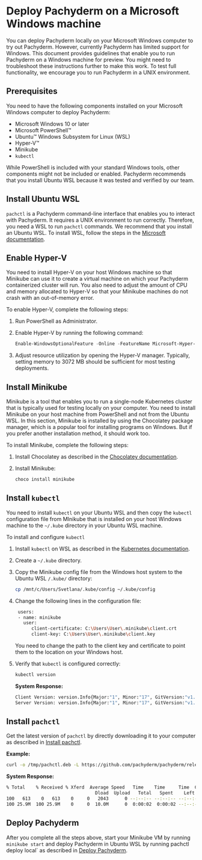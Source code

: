 # Deploy Pachyderm on a Microsoft Windows machine

You can deploy Pachyderm locally on your Microsoft Windows computer to
try out Pachyderm. However, currently Pachyderm has limited support for
Windows. This document provides guidelines that enable you to run Pachyderm
on a Windows machine for preview. You might need to troubleshoot these
instructions further to make this work. To test full functionality, we
encourage you to run Pachyderm in a UNIX environment.

## Prerequisites

You need to have the following components installed on your Microsoft Windows
computer to deploy Pachyderm:

* Microsoft Windows 10 or later
* Microsoft PowerShell™
* Ubuntu™ Windows Subsystem for Linux (WSL)
* Hyper-V™
* Minikube
* `kubectl`

While PowerShell is included with your standard Windows tools, other components
might not be included or enabled. Pachyderm recommends that you install Ubuntu
WSL because it was tested and verified by our team.

## Install Ubuntu WSL

`pachctl` is a Pachyderm command-line interface that enables you to interact
with Pachyderm. It requires a UNIX environment to run correctly. Therefore,
you need a WSL to run `pachctl` commands. We recommend that you install an
Ubuntu WSL. To install WSL, follow the steps in the
[Microsoft documentation](https://docs.microsoft.com/en-us/windows/wsl/install-win10).

## Enable Hyper-V

You need to install Hyper-V on your host Windows machine so that Minikube can
use it to create a virtual machine on which your Pachyderm containerized cluster
will run. You also need to adjust the amount of CPU and memory allocated to
Hyper-V so that your Minikube machines do not crash with an out-of-memory error.

To enable Hyper-V, complete the following steps:

1. Run PowerShell as Administrator.
1. Enable Hyper-V by running the following command:

   ```powershell
   Enable-WindowsOptionalFeature -Online -FeatureName Microsoft-Hyper-V -All
   ```

1. Adjust resource utilization by opening the Hyper-V manager. Typically,
setting memory to 3072 MB should be sufficient for most testing deployments.

## Install Minikube

Minikube is a tool that enables you to run a single-node Kubernetes cluster that
is typically used for testing locally on your computer.
You need to install Minikube on your host machine from PowerShell and not from
the Ubuntu WSL. In this section, Minikube is installed by using the Chocolatey
package manager, which is a popular tool for installing programs on Windows. But if
you prefer another installation method, it should work too.

To install Minikube, complete the following steps:

1. Install Chocolatey as described in the [Chocolatey documentation](https://chocolatey.org/docs/installation).
1. Install Minikube:

   ```bash
   choco install minikube
   ```

## Install `kubectl`

You need to install `kubectl` on your Ubuntu WSL and then copy the `kubectl`
configuration file from MInikube that is installed on your host Windows
machine to the `~/.kube` directory in your Ubuntu WSL machine.

To install and configure `kubectl`

1. Install `kubectl` on WSL as described in the
[Kubernetes documentation](https://kubernetes.io/docs/tasks/tools/install-kubectl/).
1. Create a `~/.kube` directory.
1. Copy the Minikube config file from the Windows host system to the Ubuntu
WSL `/.kube/` directory:

   ```bash
   cp /mnt/c/Users/Svetlana/.kube/config ~/.kube/config
   ```

1. Change the following lines in the configuration file:

   ```bash hl_lines="3 4 5"
    users:
    - name: minikube
      user:
         client-certificate: C:\Users\User\.minikube\client.crt
         client-key: C:\Users\User\.minikube\client.key
   ```

   You need to change the path to the client key and certificate
   to point them to the location on your Windows host.

1. Verify that `kubectl` is configured correctly:

   ```bash
   kubectl version
   ```

   **System Response:**

   ```bash
   Client Version: version.Info{Major:"1", Minor:"17", GitVersion:"v1.17.0", GitCommit:"70132b0f130acc0bed193d9ba59dd186f0e634cf", GitTreeState:"clean", BuildDate:"2019-12-07T21:20:10Z", GoVersion:"go1.13.4", Compiler:"gc", Platform:"linux/amd64"}
   Server Version: version.Info{Major:"1", Minor:"17", GitVersion:"v1.17.0", GitCommit:"70132b0f130acc0bed193d9ba59dd186f0e634cf", GitTreeState:"clean", BuildDate:"2019-12-07T21:12:17Z", GoVersion:"go1.13.4", Compiler:"gc", Platform:"linux/amd64"}
   ```

## Install `pachctl`

Get the latest version of `pachctl` by directly downloading it to your computer
as described in [Install pachctl](../local_installation/#install-pachctl).

**Example:**

```bash
curl -o /tmp/pachctl.deb -L https://github.com/pachyderm/pachyderm/releases/download/v1.10.0-rc4/pachctl_1.10.0-rc4_amd64.deb && sudo dpkg -i /tmp/pachctl.deb
```

**System Response:**

```bash
% Total    % Received % Xferd  Average Speed   Time    Time     Time  Current
                                 Dload  Upload   Total   Spent    Left  Speed
100   613    0   613    0     0   2043      0 --:--:-- --:--:-- --:--:--  2043
100 25.9M  100 25.9M    0     0  10.0M      0  0:00:02  0:00:02 --:--:-- 13.0M
```

## Deploy Pachyderm

After you complete all the steps above, start your Minikube VM by running
`minikube start` and deploy Pachyderm in Ubuntu WSL by running
pachctl deploy local` as described in [Deploy Pachyderm](../local_installation/#deploy-pachyderm).

